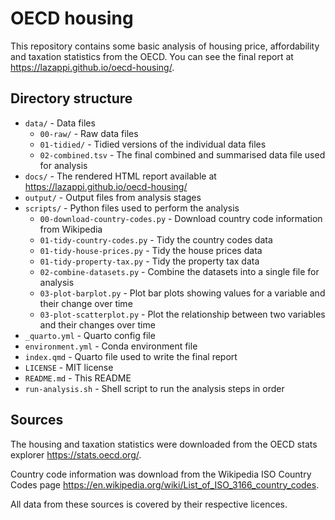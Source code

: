 # OECD housing

This repository contains some basic analysis of housing price, affordability and taxation statistics from the OECD.
You can see the final report at https://lazappi.github.io/oecd-housing/.

## Directory structure

- `data/` - Data files
  - `00-raw/` - Raw data files
  - `01-tidied/` - Tidied versions of the individual data files
  - `02-combined.tsv` - The final combined and summarised data file used for analysis
- `docs/` - The rendered HTML report available at https://lazappi.github.io/oecd-housing/
- `output/` - Output files from analysis stages
- `scripts/` - Python files used to perform the analysis
  - `00-download-country-codes.py` - Download country code information from Wikipedia
  - `01-tidy-country-codes.py` - Tidy the country codes data
  - `01-tidy-house-prices.py` - Tidy the house prices data
  - `01-tidy-property-tax.py` - Tidy the property tax data
  - `02-combine-datasets.py` - Combine the datasets into a single file for analysis
  - `03-plot-barplot.py` - Plot bar plots showing values for a variable and their change over time
  - `03-plot-scatterplot.py` - Plot the relationship between two variables and their changes over time
- `_quarto.yml` - Quarto config file
- `environment.yml` - Conda environment file
- `index.qmd` - Quarto file used to write the final report
- `LICENSE` - MIT license
- `README.md` - This README
- `run-analysis.sh` - Shell script to run the analysis steps in order

## Sources

The housing and taxation statistics were downloaded from the OECD stats explorer https://stats.oecd.org/.

Country code information was download from the Wikipedia ISO Country Codes page https://en.wikipedia.org/wiki/List_of_ISO_3166_country_codes.

All data from these sources is covered by their respective licences.

